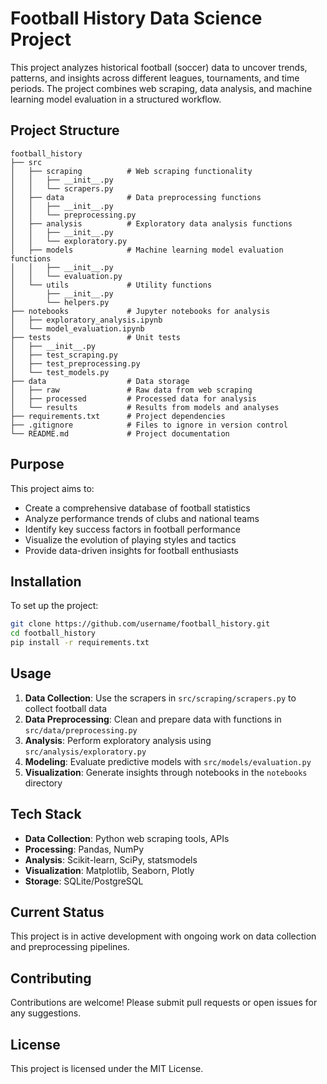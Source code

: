 # Football History Data Science Project

This project analyzes historical football (soccer) data to uncover trends, patterns, and insights across different leagues, tournaments, and time periods. The project combines web scraping, data analysis, and machine learning model evaluation in a structured workflow.

## Project Structure

```
football_history
├── src
│   ├── scraping          # Web scraping functionality
│   │   ├── __init__.py
│   │   └── scrapers.py
│   ├── data              # Data preprocessing functions
│   │   ├── __init__.py
│   │   └── preprocessing.py
│   ├── analysis          # Exploratory data analysis functions
│   │   ├── __init__.py
│   │   └── exploratory.py
│   ├── models            # Machine learning model evaluation functions
│   │   ├── __init__.py
│   │   └── evaluation.py
│   └── utils             # Utility functions
│       ├── __init__.py
│       └── helpers.py
├── notebooks             # Jupyter notebooks for analysis
│   ├── exploratory_analysis.ipynb
│   └── model_evaluation.ipynb
├── tests                 # Unit tests
│   ├── __init__.py
│   ├── test_scraping.py
│   ├── test_preprocessing.py
│   └── test_models.py
├── data                  # Data storage
│   ├── raw               # Raw data from web scraping
│   ├── processed         # Processed data for analysis
│   └── results           # Results from models and analyses
├── requirements.txt      # Project dependencies
├── .gitignore            # Files to ignore in version control
└── README.md             # Project documentation
```

## Purpose

This project aims to:
- Create a comprehensive database of football statistics
- Analyze performance trends of clubs and national teams
- Identify key success factors in football performance
- Visualize the evolution of playing styles and tactics
- Provide data-driven insights for football enthusiasts

## Installation

To set up the project:

```bash
git clone https://github.com/username/football_history.git
cd football_history
pip install -r requirements.txt
```

## Usage

1. **Data Collection**: Use the scrapers in `src/scraping/scrapers.py` to collect football data
2. **Data Preprocessing**: Clean and prepare data with functions in `src/data/preprocessing.py`
3. **Analysis**: Perform exploratory analysis using `src/analysis/exploratory.py`
4. **Modeling**: Evaluate predictive models with `src/models/evaluation.py`
5. **Visualization**: Generate insights through notebooks in the `notebooks` directory

## Tech Stack

- **Data Collection**: Python web scraping tools, APIs
- **Processing**: Pandas, NumPy
- **Analysis**: Scikit-learn, SciPy, statsmodels
- **Visualization**: Matplotlib, Seaborn, Plotly
- **Storage**: SQLite/PostgreSQL

## Current Status

This project is in active development with ongoing work on data collection and preprocessing pipelines.

## Contributing

Contributions are welcome! Please submit pull requests or open issues for any suggestions.

## License

This project is licensed under the MIT License.
